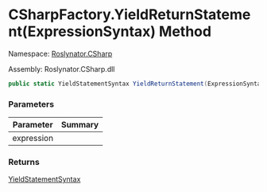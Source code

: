 # CSharpFactory\.YieldReturnStatement\(ExpressionSyntax\) Method

Namespace: [Roslynator.CSharp](../../README.md)

Assembly: Roslynator\.CSharp\.dll

```csharp
public static YieldStatementSyntax YieldReturnStatement(ExpressionSyntax expression)
```

### Parameters

| Parameter | Summary |
| --------- | ------- |
| expression | |

### Returns

[YieldStatementSyntax](https://docs.microsoft.com/en-us/dotnet/api/microsoft.codeanalysis.csharp.syntax.yieldstatementsyntax)


